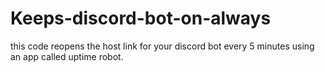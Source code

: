 # Keeps-discord-bot-on-always
this code reopens the host link for your discord bot every 5 minutes using an app called uptime robot.
